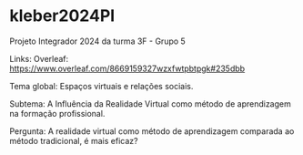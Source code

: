 # kleber2024PI
Projeto Integrador 2024 da turma 3F - Grupo 5

Links: 
Overleaf: https://www.overleaf.com/8669159327wzxfwtpbtpgk#235dbb

Tema global: Espaços virtuais e relações sociais.

Subtema: A Influência da Realidade Virtual como método de aprendizagem na formação profissional.

Pergunta: A realidade virtual como método de aprendizagem comparada ao método tradicional, é mais eficaz?




